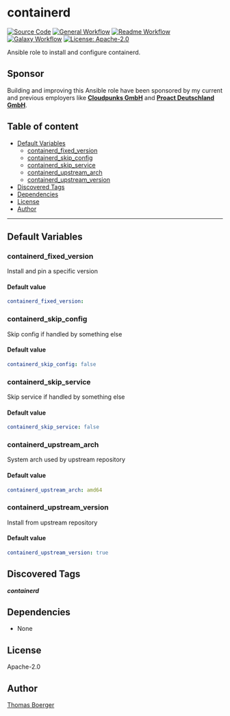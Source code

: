 # containerd

[![Source Code](https://img.shields.io/badge/github-source%20code-blue?logo=github&logoColor=white)](https://github.com/rolehippie/containerd) [![General Workflow](https://github.com/rolehippie/containerd/actions/workflows/general.yml/badge.svg)](https://github.com/rolehippie/containerd/actions/workflows/general.yml) [![Readme Workflow](https://github.com/rolehippie/containerd/actions/workflows/readme.yml/badge.svg)](https://github.com/rolehippie/containerd/actions/workflows/readme.yml) [![Galaxy Workflow](https://github.com/rolehippie/containerd/actions/workflows/galaxy.yml/badge.svg)](https://github.com/rolehippie/containerd/actions/workflows/galaxy.yml) [![License: Apache-2.0](https://img.shields.io/github/license/rolehippie/containerd)](https://github.com/rolehippie/containerd/blob/master/LICENSE)

Ansible role to install and configure containerd.

## Sponsor

Building and improving this Ansible role have been sponsored by my current and previous employers like **[Cloudpunks GmbH](https://cloudpunks.de)** and **[Proact Deutschland GmbH](https://www.proact.eu)**.

## Table of content

- [Default Variables](#default-variables)
  - [containerd_fixed_version](#containerd_fixed_version)
  - [containerd_skip_config](#containerd_skip_config)
  - [containerd_skip_service](#containerd_skip_service)
  - [containerd_upstream_arch](#containerd_upstream_arch)
  - [containerd_upstream_version](#containerd_upstream_version)
- [Discovered Tags](#discovered-tags)
- [Dependencies](#dependencies)
- [License](#license)
- [Author](#author)

---

## Default Variables

### containerd_fixed_version

Install and pin a specific version

#### Default value

```YAML
containerd_fixed_version:
```

### containerd_skip_config

Skip config if handled by something else

#### Default value

```YAML
containerd_skip_config: false
```

### containerd_skip_service

Skip service if handled by something else

#### Default value

```YAML
containerd_skip_service: false
```

### containerd_upstream_arch

System arch used by upstream repository

#### Default value

```YAML
containerd_upstream_arch: amd64
```

### containerd_upstream_version

Install from upstream repository

#### Default value

```YAML
containerd_upstream_version: true
```

## Discovered Tags

**_containerd_**


## Dependencies

- None

## License

Apache-2.0

## Author

[Thomas Boerger](https://github.com/tboerger)

